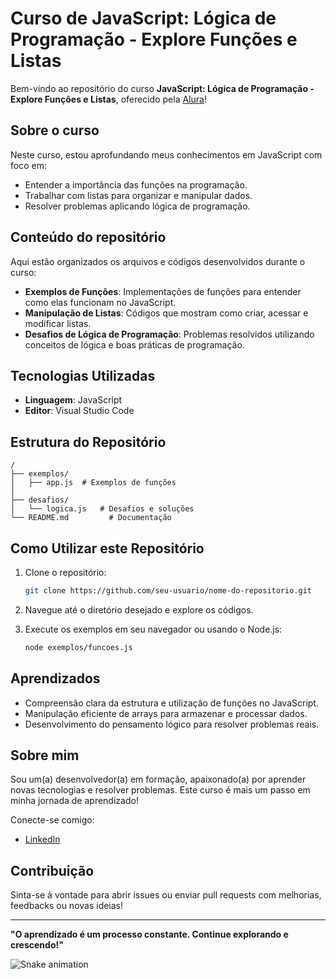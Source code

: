 # Curso de JavaScript: Lógica de Programação - Explore Funções e Listas

Bem-vindo ao repositório do curso **JavaScript: Lógica de Programação - Explore Funções e Listas**, oferecido pela [Alura](https://www.alura.com.br)!

## Sobre o curso

Neste curso, estou aprofundando meus conhecimentos em JavaScript com foco em:

- Entender a importância das funções na programação.
- Trabalhar com listas para organizar e manipular dados.
- Resolver problemas aplicando lógica de programação.

## Conteúdo do repositório

Aqui estão organizados os arquivos e códigos desenvolvidos durante o curso:

- **Exemplos de Funções**: Implementações de funções para entender como elas funcionam no JavaScript.
- **Manipulação de Listas**: Códigos que mostram como criar, acessar e modificar listas.
- **Desafios de Lógica de Programação**: Problemas resolvidos utilizando conceitos de lógica e boas práticas de programação.

## Tecnologias Utilizadas

- **Linguagem**: JavaScript
- **Editor**: Visual Studio Code

## Estrutura do Repositório

```
/
├── exemplos/
│   ├── app.js  # Exemplos de funções
│   
├── desafios/
│   └── logica.js   # Desafios e soluções
└── README.md         # Documentação
```

## Como Utilizar este Repositório

1. Clone o repositório:

   ```bash
   git clone https://github.com/seu-usuario/nome-do-repositorio.git
   ```

2. Navegue até o diretório desejado e explore os códigos.

3. Execute os exemplos em seu navegador ou usando o Node.js:

   ```bash
   node exemplos/funcoes.js
   ```

## Aprendizados

- Compreensão clara da estrutura e utilização de funções no JavaScript.
- Manipulação eficiente de arrays para armazenar e processar dados.
- Desenvolvimento do pensamento lógico para resolver problemas reais.

## Sobre mim

Sou um(a) desenvolvedor(a) em formação, apaixonado(a) por aprender novas tecnologias e resolver problemas. Este curso é mais um passo em minha jornada de aprendizado!

Conecte-se comigo:

- [LinkedIn](https://www.linkedin.com/in/gustavo-cunha-837044160/)

## Contribuição

Sinta-se à vontade para abrir issues ou enviar pull requests com melhorias, feedbacks ou novas ideias!

---

**"O aprendizado é um processo constante. Continue explorando e crescendo!"**


![Snake animation](https://github.com/gustavocunha234/gustavocunha234/blob/output/github-contribution-grid-snake.svg)






